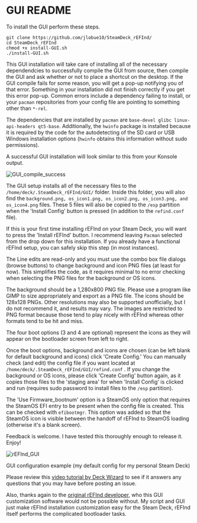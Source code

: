 # **GUI README**

To install the GUI perform these steps.

```
git clone https://github.com/jlobue10/SteamDeck_rEFInd/
cd SteamDeck_rEFInd
chmod +x install-GUI.sh
./install-GUI.sh
```
This GUI installation will take care of installing all of the necessary dependendcies to successfully compile the GUI from source, then compile the GUI and ask whether or not to place a shortcut on the desktop. If the GUI compile fails for some reason, you will get a pop-up notifying you of that error. Something in your installation did not finish correctly if you get this error pop-up. Common errors include a dependency failing to install, or your `pacman` repositories from your config file are pointing to something other than `*-rel`.

The dependencies that are installed by `pacman` are `base-devel glibc linux-api-headers qt5-base`. Additionally, the `hwinfo` package is installed because it is required by the code for the autodetecting of the SD card or USB Windows installation options (`hwinfo` obtains this information without sudo permissions).

A successful GUI installation will look similar to this from your Konsole output.

![GUI_compile_success](https://user-images.githubusercontent.com/9971433/217302271-5192bae7-3fea-4ee1-86f0-12bb9e91797b.png)

The GUI setup installs all of the necessary files to the `/home/deck/.SteamDeck_rEFInd/GUI/` folder. Inside this folder, you will also find the `background.png, os_icon1.png, os_icon2.png, os_icon3.png, and os_icon4.png` files. These 5 files will also be copied to the `/esp` partition when the 'Install Config' button is pressed (in addition to the `refind.conf` file).

If this is your first time installing rEFInd on your Steam Deck, you will want to press the 'Install rEFInd' button. I recommend leaving `Pacman` selected from the drop down for this installation. If you already have a functional rEFInd setup, you can safely skip this step (in most instances).

The Line edits are read-only and you must use the combo box file dialogs (browse buttons) to change background and icon PNG files (at least for now). This simplifies the code, as it requires minimal to no error checking when selecting the PNG files for the background or OS icons.

The background should be a 1,280x800 PNG file. Please use a program like GIMP to size appropriately and export as a PNG file. The icons should be 128x128 PNGs. Other resolutions may also be supported unofficially, but I do not recommend it, and results may vary. The images are restricted to PNG format because those tend to play nicely with rEFInd whereas other formats tend to be hit and miss.

The four boot options (3 and 4 are optional) represent the icons as they will appear on the bootloader screen from left to right.

Once the boot options, background and icons are chosen (can be left blank for default background and icons) click 'Create Config.' You can manually check (and edit) the config file if you want located at `/home/deck/.SteamDeck_rEFInd/GUI/refind.conf` . If you change the background or OS icons, please click 'Create Config' button again, as it copies those files to the 'staging area' for when 'Install Config' is clicked and run (requires sudo password to install files to the `/esp` partition).

The 'Use Firmware_bootnum' option is a SteamOS only option that requires the SteamOS EFI entry to be present when the config file is created. This can be checked with `efibootmgr`. This option was added so that the SteamOS icon is visible between the handoff of rEFInd to SteamOS loading (otherwise it's a blank screen).

Feedback is welcome. I have tested this thoroughly enough to release it. Enjoy!

![rEFInd_GUI](https://user-images.githubusercontent.com/9971433/214604232-f97f9b91-9736-4cfb-95b2-cb2b78546760.png)

GUI configuration example (my default config for my personal Steam Deck)

Please review this [video tutorial by Deck Wizard](https://www.youtube.com/watch?v=zEpcBWX9K_o) to see if it answers any questions that you may have before posting an issue.

Also, thanks again to the [original rEFInd developer](https://www.rodsbooks.com/refind/), who this GUI customization software would not be possible without. My script and GUI just make rEFInd installation customization easy for the Steam Deck, rEFInd itself performs the complicated bootloader tasks.
